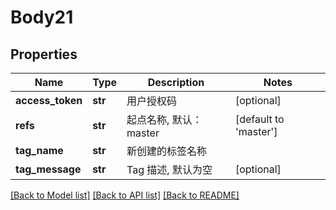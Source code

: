 # Body21

## Properties
Name | Type | Description | Notes
------------ | ------------- | ------------- | -------------
**access_token** | **str** | 用户授权码 | [optional] 
**refs** | **str** | 起点名称, 默认：master | [default to 'master']
**tag_name** | **str** | 新创建的标签名称 | 
**tag_message** | **str** | Tag 描述, 默认为空 | [optional] 

[[Back to Model list]](../README.md#documentation-for-models) [[Back to API list]](../README.md#documentation-for-api-endpoints) [[Back to README]](../README.md)

